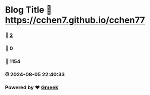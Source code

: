 # Blog Title :link: https://cchen7.github.io/cchen77 
### :page_facing_up: [2](https://cchen7.github.io/cchen77/tag.html) 
### :speech_balloon: 0 
### :hibiscus: 1154 
### :alarm_clock: 2024-08-05 22:40:33 
### Powered by :heart: [Gmeek](https://github.com/Meekdai/Gmeek)
